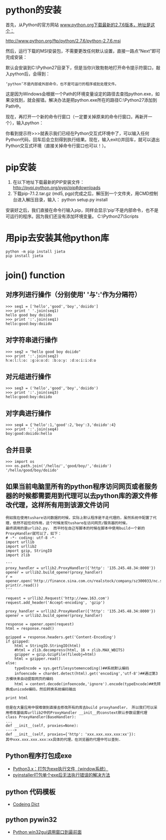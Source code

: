 # python的安装

首先，从Python的官方网站 www.python.org下载最新的2.7.6版本，地址是这个：

http://www.python.org/ftp/python/2.7.6/python-2.7.6.msi

然后，运行下载的MSI安装包，不需要更改任何默认设置，直接一路点“Next”即可完成安装：

默认会安装到C:\Python27目录下，但是当你兴致勃勃地打开命令提示符窗口，敲入python后，会得到：

    ‘python’不是内部或外部命令，也不是可运行的程序或批处理文件。

这是因为Windows会根据一个Path的环境变量设定的路径去查找python.exe，如果没找到，就会报错。解决办法是把python.exe所在的路径C:\Python27添加到Path中。

现在，再打开一个新的命令行窗口（一定要关掉原来的命令行窗口，再新开一个），输入python： 

你看到提示符>>>就表示我们已经在Python交互式环境中了，可以输入任何Python代码，回车后会立刻得到执行结果。现在，输入exit()并回车，就可以退出Python交互式环境（直接关掉命令行窗口也可以！）。 

# pip安装
1. 在以下地址下载最新的PIP安装文件：http://pypi.python.org/pypi/pip#downloads
2. 下载pip-7.1.2.tar.gz (md5, pgp)完成之后，解压到一个文件夹，用CMD控制台进入解压目录，输入：
    python setup.py install  

安装好之后，我们直接在命令行输入pip，同样会显示‘pip’不是内部命令，也不是可运行的程序。因为我们还没有添加环境变量。
    C:\Python27\Scripts

# 用pip去安装其他python库
    python -m pip install jieta
    pip install jieta 

# join() function
## 对序列进行操作（分别使用' '与':'作为分隔符）
  
    >>> seq1 = ['hello','good','boy','doiido']
    >>> print ' '.join(seq1)
    hello good boy doiido
    >>> print ':'.join(seq1)
    hello:good:boy:doiido
  
## 对字符串进行操作
  
    >>> seq2 = "hello good boy doiido"
    >>> print ':'.join(seq2)
    h:e:l:l:o: :g:o:o:d: :b:o:y: :d:o:i:i:d:o
   
## 对元组进行操作
  
    >>> seq3 = ('hello','good','boy','doiido')
    >>> print ':'.join(seq3)
    hello:good:boy:doiido
  
## 对字典进行操作
  
    >>> seq4 = {'hello':1,'good':2,'boy':3,'doiido':4}
    >>> print ':'.join(seq4)
    boy:good:doiido:hello
  
## 合并目录
  
    >>> import os
    >>> os.path.join('/hello/','good/boy/','doiido')
    '/hello/good/boy/doiido'

## 如果当前电脑里所有的python程序访问网页或者服务器的时候都需要用到代理可以去python库的源文件修改代理，这样所有用到该源文件访问
    例如我在使用tushare访问数据的时候，实际上默认程序是不走代理的，虽然系统中配置了代理，依然不起任何作用，这个时候发现tushare在访问网页/服务器的时候，
    最终调用的是urlib2.py， 而平时在自己写脚本的时候在脚本中使用build一个新的ProxyHandler就可以了，如下：
    # -*- coding: utf-8 -*-
    import urllib
    import urllib2
    import gzip, StringIO
    import zlib
    
    '''
    proxy_handler = urllib2.ProxyHandler({'http': '135.245.48.34:8000'})
    opener = urllib2.build_opener(proxy_handler)
    r = opener.open('http://finance.sina.com.cn/realstock/company/sz300033/nc.shtml')
    print(r.read())
    '''
    
    request = urllib2.Request('http://www.163.com')
    request.add_header('Accept-encoding', 'gzip')
    
    proxy_handler = urllib2.ProxyHandler({'http': '135.245.48.34:8000'})
    opener = urllib2.build_opener(proxy_handler)
    
    response = opener.open(request)
    html = response.read()
    
    gzipped = response.headers.get('Content-Encoding')
    if gzipped:
        html = StringIO.StringIO(html)
        #html = zlib.decompress(html, 16 + zlib.MAX_WBITS)
        gzipper = gzip.GzipFile(fileobj=html)
        html = gzipper.read()
    else:
        typeEncode = sys.getfilesystemencoding()##系统默认编码
        infoencode = chardet.detect(html).get('encoding','utf-8')##通过第3方模块来自动提取网页的编码
        html = content.decode(infoencode,'ignore').encode(typeEncode)##先转换成unicode编码，然后转换系统编码输出
    
    print html
    
    但是在大量应用中很难做到直接去修改所有的库去build proxyhandler， 所以我们可以采用修改基础库urllib2中的ProxyHandler __init__的constext默认参数设置代理
    class ProxyHandler(BaseHandler):
    ...
    def __init__(self, proxies=None):   
    ----> 
    def __init__(self, proxies={'http': 'xxx.xxx.xxx.xxx:xx'}):    
    其中xxx.xxx.xxx.xxx:xx具体的代理，在浏览器的代理中可以查到.

## Python程序打包成exe

+ [Python3.x：打包为exe执行文件（window系统）](https://www.cnblogs.com/lizm166/p/8315468.html)
+ [pyinstaller打包单个exe后无法执行错误的解决方法](https://www.jb51.net/article/163664.htm)

## python 代码模板

+ [Codeing Dict](http://codingdict.com/sources/py/win32process/20280.html)

## python pywin32

+ [Python win32gui调用窗口到最前面](https://www.cnblogs.com/zhizhao/p/11489691.html)


